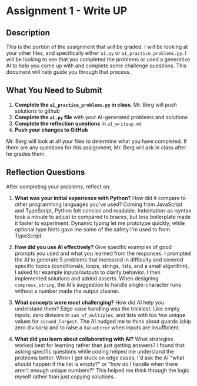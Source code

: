 # Assignment 1 - Write UP

## Description

This is the portion of the assignment that will be graded. I will be looking at your other files, and specifically either `a1.py` or `a1_practice_problems.py`. I will be looking to see that you completed the problems or used a generative AI to help you come up with and complete some challenge questions. This document will help guide you through that process.

## What You Need to Submit

1. **Complete the `a1_practice_problems.py` in class**. Mr. Berg will push solutions to github
2. **Complete the `a1.py` file** with your AI-generated problems and solutions
3. **Complete the reflection questions** in `a1_writeup.md`
4. **Push your changes to GitHub**

Mr. Berg will look at all your files to determine what you have completed. If there are any questions for this assignment, Mr. Berg will ask in class after he grades them.

## Reflection Questions

After completing your problems, reflect on:

1. **What was your initial experience with Python?** How did it compare to other programming languages you've used?
   Coming from JavaScript and TypeScript, Python felt concise and readable. Indentation-as-syntax took a minute to adjust to compared to braces, but less boilerplate made it faster to experiment. Dynamic typing let me prototype quickly, while optional type hints gave me some of the safety I'm used to from TypeScript.

2. **How did you use AI effectively?** Give specific examples of good prompts you used and what you learned from the responses.
   I prompted the AI to generate 5 problems that increased in difficulty and covered specific topics (conditionals, loops, strings, lists, and a small algorithm). I asked for example inputs/outputs to clarify behavior. I then implemented solutions and added asserts. When designing `compress_string`, the AI’s suggestion to handle single-character runs without a number made the output cleaner.

3. **What concepts were most challenging?** How did AI help you understand them?
   Edge-case handling was the trickiest. Like empty inputs, zero divisors in `sum_of_multiples`, and lists with too few unique values for `second_largest`. The AI nudged me to think about guards (skip zero divisors) and to raise a `ValueError` when inputs are insufficient.

4. **What did you learn about collaborating with AI?** What strategies worked best for learning rather than just getting answers?
   I found that asking specific questions while coding helped me understand the problems better. When I got stuck on edge cases, I'd ask the AI "what should happen if the list is empty?" or "how do I handle when there aren't enough unique numbers?" This helped me think through the logic myself rather than just copying solutions.
